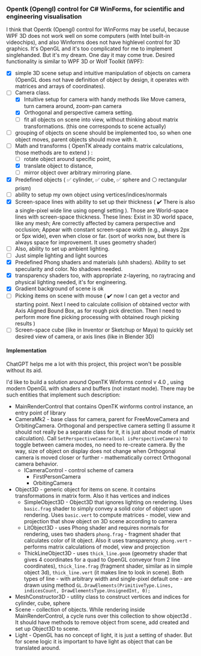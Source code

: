 ### Opentk (Opengl) control for C# WinForms, for scientific and engineering visualisation

I think that Opentk (Opengl) control for WinForms may be useful, because WPF 3D does not work well on some computers (with Intel built-in videochips), and also Winforms does not have highlevel control for 3D graphics. It's OpenGL and it's too complicated for me to implement singlehanded. But it's my dream. One day it may come true. Desired functionality is similar to WPF 3D or Wolf Toolkit (WPF): 

- [x] simple 3D scene setup and intuitive manipulation of objects on camera (OpenGL does not have definition of object by design, it operates with matrices and arrays of coordinates). 
- [ ] Camera class.  
    - [x] Intuitive setup for camera with handy methods like Move camera, turn camera around, zoom-pan camera
	- [x] Orthogonal and perspective camera setting. 
	- [ ] fit all objects on scene into view, without thinking about matrix transformations. (this one corresponds to scene actually)
- [ ] grouping of objects on scene should be implemented too, so when one object moves, parent objects should move with it.
- [ ] Math and transforms ( OpenTK already contains matrix calculations, those methods are to extend ) : 
    - [ ] rotate object around specific point, 
    - [x] translate object to distance, 
    - [ ] mirror object over arbitrary mirroring plane. 
- [x] Predefined objects ( :white_check_mark: cylinder, :white_check_mark: cube, :white_check_mark: sphere and :white_circle: rectangular prism) 
- [ ] ability to setup my own object using vertices/indices/normals 
- [x] Screen-space lines with ability to set up their thickness ( :heavy_check_mark: There is also a single-pixel wide line using opengl setting ). 
Those are World-space lines with screen-space thickness. These lines: Exist in 3D world space, like any mesh; Are correctly affected by camera perspective and occlusion; Appear with constant screen-space width (e.g., always 2px or 5px wide), even when close or far.
(sort of works now, but there is always space for improvement. It uses geometry shader)
- [ ] Also, ability to set up ambient lighting. 
- [ ] Just simple lighting and light sources
- [x] Predefined Phong shaders and materials (uhh shaders). Ability to set specularity and color. No shadows needed.
- [x] transparency shaders too, with appropriate z-layering, no raytracing and physical lighting needed, it's for engineering.   
- [x] Gradient background of scene is ok 
- [ ] Picking items on scene with mouse ( :heavy_check_mark: now I can get a vector and starting point. Next I need to calculate collision of obtained vector with Axis Aligned Bound Box, as for rough pick direction. Then I need to perform more fine picking processing with obtained rough picking results )
- [ ] Screen-space cube (like in Inventor or Sketchup or Maya) to quickly set desired view of camera, or axis lines (like in Blender 3D)

#### Implementation

ChatGPT helps me a lot with this project, this project won't be possible without its aid.

I'd like to build a solution around OpenTK Winforms control v 4.0 , using modern OpenGL with shaders and buffers (not instant mode). There may be such entities that implement such description:
- MainRenderControl that contains OpenTK winforms control instance, an entry point of library
- CameraMk2 - base class for camera, parent for FreeMoveCamera and OrbitingCamera. Orthogonal and perspective camera setting (I assume it should not really be a separate class for it, it is just about mode of matrix calculation). Call `SetPerspectiveCamera(bool isPerspectiveCamera)` to toggle between camera modes, no need to re-create camera. By the way, size of object on display does not change when Orthogonal camera is moved closer or further - mathematically correct Orthogonal camera behavior.
    - ICameraControl - control scheme of camera
      - FirstPersonCamera
      - OrbitingCamera
- Object3D - generic object for items on scene. it contains transformations in matrix form. Also it has vertices and indices
    - SimpleObject3D - Object3D that ignores lighting on rendering. Uses `basic.frag` shader to simply convey a solid color of object upon rendering. Uses `basic.vert` to compute matrices - model, view and projection that show object on 3D scene according to camera
    - LitObject3D - uses Phong shader and requires normals for rendering, uses two shaders `phong.frag` - fragment shader that calculates color of lit object. Also it uses transparency. `phong.vert` - performs matrix calculations of model, view and projection 
    - ThickLineObject3D - uses `thick_line.geom` (geometry shader that gives 4 coordinates for a quad to OpenGL conveyor from 2 line coordinates), `thick_line.frag` (fragment shader, similar as in simple object 3d), `thick_line.vert` (it makes line to look in scene). 
      Both types of line - with arbitrary width and single-pixel default one - are drawn using method `GL.DrawElements(PrimitiveType.Lines, indicesCount, DrawElementsType.UnsignedInt, 0);`
- MeshConstructor3D - utility class to construct vertices and indices for cylinder, cube, sphere
- Scene - collection of objects. While rendering inside MainRenderControl, a cycle runs over this collection to show object3d . It should have methods to remove object from scene, add created and set up Object3D to scene.
- Light - OpenGL has no concept of light, it is just a setting of shader. But for scene logic it is important to have light as object that can be translated around. 